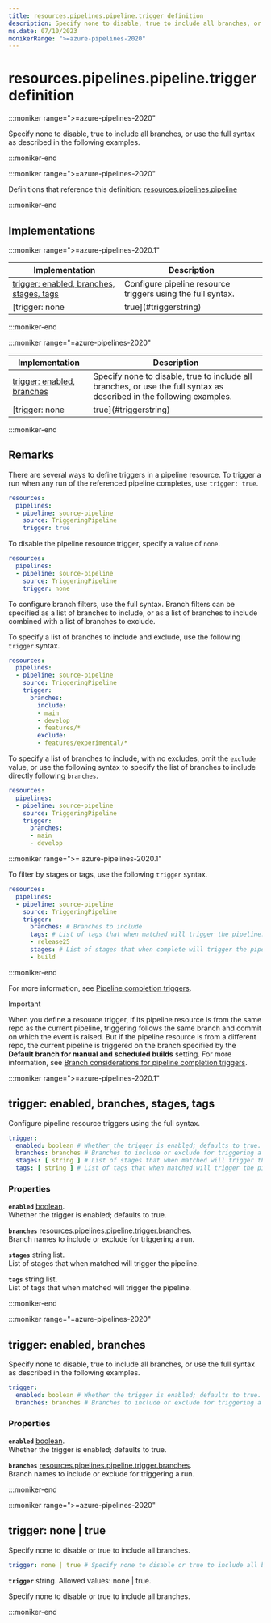 ```yaml
---
title: resources.pipelines.pipeline.trigger definition
description: Specify none to disable, true to include all branches, or use the full syntax as described in the following examples.
ms.date: 07/10/2023
monikerRange: ">=azure-pipelines-2020"
---
```


# resources.pipelines.pipeline.trigger definition

<!-- :::description::: -->
:::moniker range=">=azure-pipelines-2020"

<!-- :::editable-content name="description"::: -->
Specify none to disable, true to include all branches, or use the full syntax as described in the following examples.
<!-- :::editable-content-end::: -->

:::moniker-end
<!-- :::description-end::: -->

<!-- :::parents::: -->
:::moniker range=">=azure-pipelines-2020"

Definitions that reference this definition: [resources.pipelines.pipeline](resources-pipelines-pipeline.md)

:::moniker-end
<!-- :::parents-end::: -->

## Implementations

<!-- :::implementations-list::: -->
:::moniker range=">=azure-pipelines-2020.1"

| Implementation | Description |
|---|---|
| [trigger: enabled, branches, stages, tags](#triggerobjectproperties) | Configure pipeline resource triggers using the full syntax. |
| [trigger: none | true](#triggerstring) | Specify none to disable or true to include all branches. |

:::moniker-end

:::moniker range="=azure-pipelines-2020"

| Implementation | Description |
|---|---|
| [trigger: enabled, branches](#triggerobjectproperties) | Specify none to disable, true to include all branches, or use the full syntax as described in the following examples. |
| [trigger: none | true](#triggerstring) | Specify none to disable or true to include all branches. |

:::moniker-end
<!-- :::implementations-list-end::: -->

<!-- :::remarks::: -->
<!-- :::editable-content name="remarks"::: -->
## Remarks

There are several ways to define triggers in a pipeline resource. To trigger a run when any run of the referenced pipeline completes, use `trigger: true`.

```yaml
resources:
  pipelines:
  - pipeline: source-pipeline
    source: TriggeringPipeline
    trigger: true
```

To disable the pipeline resource trigger, specify a value of `none`.

```yaml
resources:
  pipelines:
  - pipeline: source-pipeline
    source: TriggeringPipeline
    trigger: none
```

To configure branch filters, use the full syntax. Branch filters can be specified as a list of branches to include, or as a list of branches to include combined with a list of branches to exclude.

To specify a list of branches to include and exclude, use the following `trigger` syntax.

```yaml
resources:
  pipelines:
  - pipeline: source-pipeline
    source: TriggeringPipeline
    trigger:
      branches:
        include:
        - main
        - develop
        - features/*
        exclude:
        - features/experimental/*
```

To specify a list of branches to include, with no excludes, omit the `exclude` value, or use the following syntax to specify the list of branches to include directly following `branches`.

```yaml
resources:
  pipelines:
  - pipeline: source-pipeline
    source: TriggeringPipeline
    trigger:
      branches:
      - main
      - develop
```

:::moniker range=">= azure-pipelines-2020.1"

To filter by stages or tags, use the following `trigger` syntax.

```yaml
resources:
  pipelines:
  - pipeline: source-pipeline
    source: TriggeringPipeline
    trigger:
      branches: # Branches to include
      tags: # List of tags that when matched will trigger the pipeline. 
      - release25
      stages: # List of stages that when complete will trigger the pipeline. 
      - build
```

:::moniker-end

For more information, see [Pipeline completion triggers](/azure/devops/pipelines/process/pipeline-triggers).

> [!IMPORTANT]
> When you define a resource trigger, if its pipeline resource is from the same repo as the current pipeline, triggering follows the same branch and commit on which the event is raised.
> But if the pipeline resource is from a different repo, the current pipeline is triggered on the branch specified by the **Default branch for manual and scheduled builds** setting. For more information, see [Branch considerations for pipeline completion triggers](/azure/devops/pipelines/process/pipeline-triggers#branch-considerations).
<!-- :::editable-content-end::: -->
<!-- :::remarks-end::: -->

<!-- :::examples::: -->
<!-- :::editable-content name="examples"::: -->
<!-- :::editable-content-end::: -->
<!-- :::examples-end::: -->

<!-- :::implementations::: -->
<!-- :::implementation-item name="trigger: object properties"::: -->
<a name="triggerobjectproperties"></a>
<!-- :::objectAnyOf::: -->
:::moniker range=">=azure-pipelines-2020.1"

<!-- :::implementation-signature::: -->
## trigger: enabled, branches, stages, tags
<!-- :::implementation-signature-end::: -->

<!-- :::implementation-description::: -->
<!-- :::editable-content name="description"::: -->
Configure pipeline resource triggers using the full syntax.
<!-- :::editable-content-end::: -->
<!-- :::implementation-description-end::: -->

<!-- :::implementation-syntax::: -->
```yaml
trigger:
  enabled: boolean # Whether the trigger is enabled; defaults to true.
  branches: branches # Branches to include or exclude for triggering a run.
  stages: [ string ] # List of stages that when matched will trigger the pipeline.
  tags: [ string ] # List of tags that when matched will trigger the pipeline.
```
<!-- :::implementation-syntax-end::: -->

<!-- :::implementation-properties::: -->
### Properties

<!-- :::item name="enabled"::: -->
**`enabled`** [boolean](boolean.md).<br><!-- :::editable-content name="propDescription"::: -->
Whether the trigger is enabled; defaults to true.
<!-- :::editable-content-end::: -->
<!-- :::item-end::: -->
<!-- :::item name="branches"::: -->
**`branches`** [resources.pipelines.pipeline.trigger.branches](resources-pipelines-pipeline-trigger-branches.md).<br><!-- :::editable-content name="propDescription"::: -->
Branch names to include or exclude for triggering a run.
<!-- :::editable-content-end::: -->
<!-- :::item-end::: -->
<!-- :::item name="stages"::: -->
**`stages`** string list.<br><!-- :::editable-content name="propDescription"::: -->
List of stages that when matched will trigger the pipeline.
<!-- :::editable-content-end::: -->
<!-- :::item-end::: -->
<!-- :::item name="tags"::: -->
**`tags`** string list.<br><!-- :::editable-content name="propDescription"::: -->
List of tags that when matched will trigger the pipeline.
<!-- :::editable-content-end::: -->
<!-- :::item-end::: -->
<!-- :::implementation-properties-end::: -->

:::moniker-end

:::moniker range="=azure-pipelines-2020"

<!-- :::implementation-signature::: -->
## trigger: enabled, branches
<!-- :::implementation-signature-end::: -->

<!-- :::implementation-description::: -->
<!-- :::editable-content name="description"::: -->
Specify none to disable, true to include all branches, or use the full syntax as described in the following examples.
<!-- :::editable-content-end::: -->
<!-- :::implementation-description-end::: -->

<!-- :::implementation-syntax::: -->
```yaml
trigger:
  enabled: boolean # Whether the trigger is enabled; defaults to true.
  branches: branches # Branches to include or exclude for triggering a run.
```
<!-- :::implementation-syntax-end::: -->

<!-- :::implementation-properties::: -->
### Properties

<!-- :::item name="enabled"::: -->
**`enabled`** [boolean](boolean.md).<br><!-- :::editable-content name="propDescription"::: -->
Whether the trigger is enabled; defaults to true.
<!-- :::editable-content-end::: -->
<!-- :::item-end::: -->
<!-- :::item name="branches"::: -->
**`branches`** [resources.pipelines.pipeline.trigger.branches](resources-pipelines-pipeline-trigger-branches.md).<br><!-- :::editable-content name="propDescription"::: -->
Branch names to include or exclude for triggering a run.
<!-- :::editable-content-end::: -->
<!-- :::item-end::: -->
<!-- :::implementation-properties-end::: -->

:::moniker-end
<!-- :::objectAnyOf-end::: -->

<!-- :::remarks::: -->
<!-- :::editable-content name="remarks"::: -->
<!-- :::editable-content-end::: -->
<!-- :::remarks-end::: -->

<!-- :::examples::: -->
<!-- :::editable-content name="examples"::: -->
<!-- :::editable-content-end::: -->
<!-- :::examples-end::: -->
<!-- :::implementation-item-end::: -->
<!-- :::implementation-item name="trigger: string"::: -->
<a name="triggerstring"></a>
<!-- :::stringAnyOf::: -->
:::moniker range=">=azure-pipelines-2020"

<!-- :::implementation-signature::: -->
## trigger: none | true
<!-- :::implementation-signature-end::: -->

<!-- :::implementation-description::: -->
<!-- :::editable-content name="description"::: -->
Specify none to disable or true to include all branches.
<!-- :::editable-content-end::: -->
<!-- :::implementation-description-end::: -->

<!-- :::implementation-syntax::: -->
```yaml
trigger: none | true # Specify none to disable or true to include all branches.
```
<!-- :::implementation-syntax-end::: -->

<!-- :::implementation-string-item::: -->
**`trigger`** string. Allowed values: none | true.<br>
<!-- :::editable-content name="description"::: -->
Specify none to disable or true to include all branches.
<!-- :::editable-content-end::: -->
<!-- :::implementation-string-item-end::: -->

:::moniker-end
<!-- :::stringAnyOf-end::: -->

<!-- :::remarks::: -->
<!-- :::editable-content name="remarks"::: -->
<!-- :::editable-content-end::: -->
<!-- :::remarks-end::: -->

<!-- :::examples::: -->
<!-- :::editable-content name="examples"::: -->
<!-- :::editable-content-end::: -->
<!-- :::examples-end::: -->
<!-- :::implementation-item-end::: -->
<!-- :::implementations-end::: -->

<!-- :::see-also::: -->
<!-- :::editable-content name="seeAlso"::: -->
<!-- :::editable-content-end::: -->
<!-- :::see-also-end::: -->
